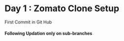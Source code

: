 <h1>Day 1 : Zomato Clone Setup</h1>
<p>First Commit in Git Hub</p>
<h4>Following Updation only on sub-branches</h4>
